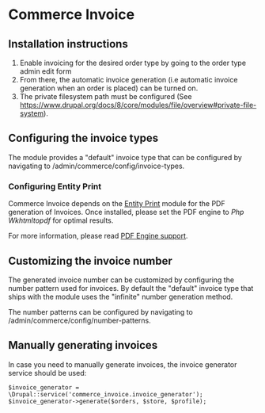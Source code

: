 Commerce Invoice
================

## Installation instructions

1. Enable invoicing for the desired order type by going to the order type admin edit form
2. From there, the automatic invoice generation (i.e automatic invoice generation when an order is placed) can be turned 
on.
3. The private filesystem path must be configured (See https://www.drupal.org/docs/8/core/modules/file/overview#private-file-system).

## Configuring the invoice types

The module provides a "default" invoice type that can be configured by navigating to /admin/commerce/config/invoice-types.

### Configuring Entity Print

Commerce Invoice depends on the [Entity Print](https://www.drupal.org/project/entity_print) module for the PDF 
generation of Invoices.
Once installed, please set the PDF engine to *Php Wkhtmltopdf* for optimal results.

For more information, please read [PDF Engine support](https://www.drupal.org/docs/8/modules/entity-print/pdf-engine-support).

## Customizing the invoice number

The generated invoice number can be customized by configuring the number pattern used for invoices.
By default the "default" invoice type that ships with the module uses the "infinite" number generation method.

The number patterns can be configured by navigating to /admin/commerce/config/number-patterns.

## Manually generating invoices

In case you need to manually generate invoices, the invoice generator service should be used:

```
$invoice_generator = \Drupal::service('commerce_invoice.invoice_generator');
$invoice_generator->generate($orders, $store, $profile);
```
